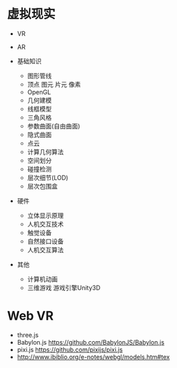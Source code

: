 # 虚拟现实

- VR
- AR

- 基础知识

  - 图形管线
  - 顶点 图元 片元 像素
  - OpenGL
  - 几何建模
  - 线框模型
  - 三角风格
  - 参数曲面(自由曲面)
  - 隐式曲面
  - 点云
  - 计算几何算法
  - 空间划分
  - 碰撞检测
  - 层次细节(LOD)
  - 层次包围盒

- 硬件

  - 立体显示原理
  - 人机交互技术
  - 触觉设备
  - 自然接口设备
  - 人机交互算法

- 其他

  - 计算机动画
  - 三维游戏 游戏引擎Unity3D

# Web VR

- three.js
- Babylon.js <https://github.com/BabylonJS/Babylon.js>
- pixi.js <https://github.com/pixijs/pixi.js>
- <http://www.ibiblio.org/e-notes/webgl/models.htm#tex>
